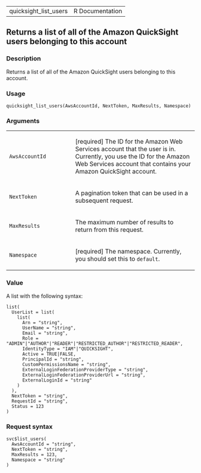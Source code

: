 <table style="width: 100%;">
<tbody>
<tr class="odd">
<td>quicksight_list_users</td>
<td style="text-align: right;">R Documentation</td>
</tr>
</tbody>
</table>

## Returns a list of all of the Amazon QuickSight users belonging to this account

### Description

Returns a list of all of the Amazon QuickSight users belonging to this
account.

### Usage

    quicksight_list_users(AwsAccountId, NextToken, MaxResults, Namespace)

### Arguments

<table>
<colgroup>
<col style="width: 35%" />
<col style="width: 65%" />
</colgroup>
<tbody>
<tr class="odd">
<td><code
id="quicksight_list_users_:_AwsAccountId">AwsAccountId</code></td>
<td><p>[required] The ID for the Amazon Web Services account that the
user is in. Currently, you use the ID for the Amazon Web Services
account that contains your Amazon QuickSight account.</p></td>
</tr>
<tr class="even">
<td><code id="quicksight_list_users_:_NextToken">NextToken</code></td>
<td><p>A pagination token that can be used in a subsequent
request.</p></td>
</tr>
<tr class="odd">
<td><code id="quicksight_list_users_:_MaxResults">MaxResults</code></td>
<td><p>The maximum number of results to return from this
request.</p></td>
</tr>
<tr class="even">
<td><code id="quicksight_list_users_:_Namespace">Namespace</code></td>
<td><p>[required] The namespace. Currently, you should set this to
<code>default</code>.</p></td>
</tr>
</tbody>
</table>

### Value

A list with the following syntax:

    list(
      UserList = list(
        list(
          Arn = "string",
          UserName = "string",
          Email = "string",
          Role = "ADMIN"|"AUTHOR"|"READER"|"RESTRICTED_AUTHOR"|"RESTRICTED_READER",
          IdentityType = "IAM"|"QUICKSIGHT",
          Active = TRUE|FALSE,
          PrincipalId = "string",
          CustomPermissionsName = "string",
          ExternalLoginFederationProviderType = "string",
          ExternalLoginFederationProviderUrl = "string",
          ExternalLoginId = "string"
        )
      ),
      NextToken = "string",
      RequestId = "string",
      Status = 123
    )

### Request syntax

    svc$list_users(
      AwsAccountId = "string",
      NextToken = "string",
      MaxResults = 123,
      Namespace = "string"
    )
